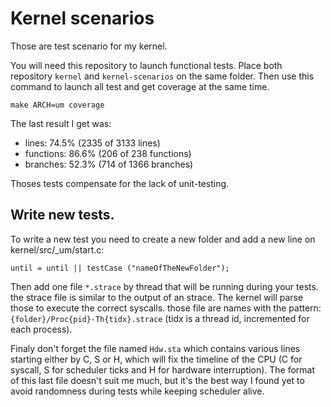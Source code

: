 # Kernel scenarios

Those are test scenario for my kernel.

You will need this repository to launch functional tests.
Place both repository `kernel` and `kernel-scenarios` on the same folder.
Then use this command to launch all test and get coverage at the same time.

    make ARCH=um coverage

The last result I get was:

  - lines: 74.5% (2335 of 3133 lines)
  - functions: 86.6% (206 of 238 functions)
  - branches: 52.3% (714 of 1366 branches)

Thoses tests compensate for the lack of unit-testing.

## Write new tests. 

To write a new test you need to create a new folder and add a new line on 
kernel/src/_um/start.c:

    until = until || testCase ("nameOfTheNewFolder");

Then add one file `*.strace` by thread that will be running during your tests.
the strace file is similar to the output of an strace. The kernel will parse
those to execute the correct syscalls. those file are names with the pattern:
`{folder}/Proc{pid}-Th{tidx}.strace` (tidx is a thread id, incremented for 
each process).

Finaly don't forget the file named `Hdw.sta` which contains various lines starting
either by C, S or H, which will fix the timeline of the CPU (C for syscall, S for scheduler ticks and H for hardware interruption).
The format of this last file doesn't suit me much, but it's the best way I 
found yet to avoid randomness during tests while keeping scheduler alive.

